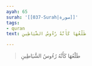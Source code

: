 ```yaml
---
ayah: 65
surah: '[[037-Surah|سورة]]'
tags:
- quran
text: طَلْعُهَا كَأَنَّهُ رُءُوسُ الشَّيَاطِينِ

---
```

> طَلْعُهَا كَأَنَّهُ رُءُوسُ الشَّيَاطِينِ
